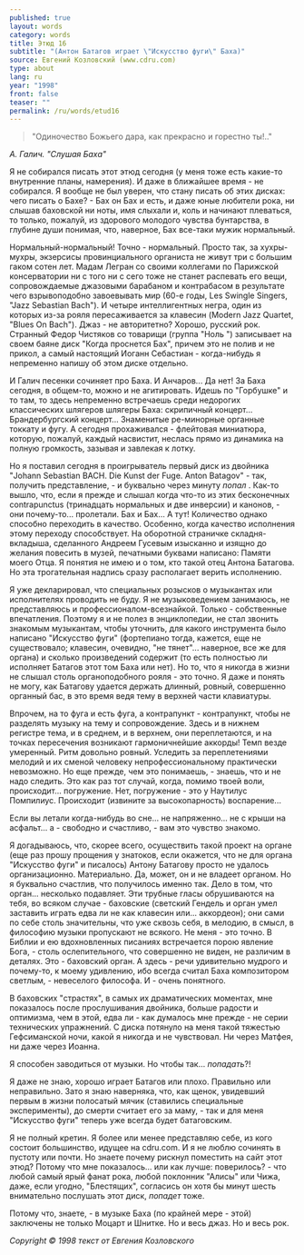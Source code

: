 ```yaml
---
published: true
layout: words
category: words
title: Этюд 16
subtitle: "(Антон Батагов играет \"Искусство фуги\" Баха)"
source: Евгений Козловский (www.cdru.com)
type: about
lang: ru
year: "1998"
front: false
teaser: ""
permalink: /ru/words/etud16
---
```


> "Одиночество Божьего дара, 
как прекрасно и горестно ты!.."

_А. Галич. "Слушая Баха"_

Я не собирался писать этот этюд сегодня (у меня тоже есть какие-то внутренние планы, намерения). И даже в ближайшее время - не собирался. Я вообще не был уверен, что стану писать об этих дисках: чего писать о Бахе? - Бах он Бах и есть, и даже юные любители рока, ни слышав баховской ни ноты, имя слыхали и, коль и начинают плеваться, то только, пожалуй, из здорового молодого чувства бунтарства, в глубине души понимая, что, наверное, Бах все-таки мужик нормальный.

Нормальный-нормальный! Точно - нормальный. Просто так, за хухры-мухры, экзерсисы провинциального органиста не живут три с большим гаком сотен лет. Мадам Легран со своими коллегами по Парижской консерватории ни с того ни с сего тоже не станет распевать его вещи, сопровождаемые джазовыми барабаном и контрабасом в результате чего взрывоподобно завоевывать мир (60-е годы, Les Swingle Singers, "Jazz Sebastian Bach"). И четыре интеллигентных негра, один из которых из-за рояля пересаживается за клавесин (Modern Jazz Quartet, "Blues On Bach"). Джаз - не авторитетно? Хорошо, русский рок. Странный Федор Чистяков со товарищи (группа "Ноль ") записывает на своем баяне диск "Когда проснется Бах", причем это не полив и не прикол, а самый настоящий Иоганн Себастиан - когда-нибудь я непременно напишу об этом диске отдельно.

И Галич песенки сочиняет про Баха. И Анчаров... Да нет! За Баха сегодня, в общем-то, можно и не агитировать. Идешь по "Горбушке" и то там, то здесь непременно встречаешь среди недорогих классических шлягеров шлягеры Баха: скрипичный концерт... Брандербургский концерт... Знаменитые ре-минорные органные токкату и фугу. А сегодня прохаживался - флейтовая миниатюра, которую, пожалуй, каждый насвистит, неслась прямо из динамика на полную громкость, зазывая и завлекая к лотку.

Но я поставил сегодня в проигрыватель первый диск из двойника "Johann Sebastian BACH. Die Kunst der Fuge. Anton Batagov" - так, получить представление, - и буквально через минуту _попал_ . Как-то вышло, что, если я прежде и слышал когда что-то из этих бесконечных contrapunctus (тринадцать нормальных и две инверсии) и канонов, - они почему-то... пролетали. Бах и Бах... А тут! Количество однако способно переходить в качество. Особенно, когда качество исполнения этому переходу способствует. На оборотной страничке складня-вкладыша, сделанного Андреем Гусевым изысканно и изящно до желания повесить в музей, печатными буквами написано: Памяти моего Отца. Я понятия не имею и о том, кто такой отец Антона Батагова. Но эта трогательная надпись сразу располагает верить исполнению.

Я уже декларировал, что специальных розысков о музыкантах или исполнителях проводить не буду. Я не музыковедением занимаюсь, не представляюсь и профессионалом-всезнайкой. Только - собственные впечатления. Поэтому я и не полез в энциклопедии, не стал звонить знакомым музыкантам, чтобы уточнить, для какого инструмента было написано "Искусство фуги" (фортепиано тогда, кажется, еще не существовало; клавесин, очевидно, "не тянет"... наверное, все же для органа) и сколько произведений содержит (то есть полностью ли исполняет Батагов этот том Баха или нет). Но то, что я никогда в жизни не слышал столь органоподобного рояля - это точно. Я даже и понять не могу, как Батагову удается держать длинный, ровный, совершенно органный бас, в это время ведя тему в верхней части клавиатуры.

Впрочем, на то фуга и есть фуга, а контрапункт - контрапункт, чтобы не разделять музыку на тему и сопровождение. Здесь и в нижнем регистре тема, и в среднем, и в верхнем, они переплетаются, и на точках пересечения возникают гармоничнейшие аккорды! Темп везде умеренный. Ритм довольно ровный. Уследить за переплетениями мелодий и их сменой человеку непрофессиональному практически невозможно. Но еще прежде, чем это понимаешь, - знаешь, что и не надо следить. Это как раз тот случай, когда, помимо твоей воли, происходит... погружение. Нет, погружение - это у Наутилус Помпилиус. Происходит (извините за высокопарность) воспарение...

Если вы летали когда-нибудь во сне... не напряженно... не с крыши на асфальт... а - свободно и счастливо, - вам это чувство знакомо.

Я догадываюсь, что, скорее всего, осуществить такой проект на органе (еще раз прошу прощения у знатоков, если окажется, что не для органа "Искусство фуги" и писалось) Антону Батагову просто не удалось организационно. Материально. Да, может, он и не владеет органом. Но я буквально счастлив, что получилось именно так. Дело в том, что орган... несколько подавляет. Эти трубные гласы обрушиваются на тебя, во всяком случае - баховские (светский Гендель и орган умел заставить играть едва ли не как клавесин или... аккордеон); они сами по себе столь значительны, что уже сквозь себя, в мелодию, в смысл, в философию музыки пропускают не всякого. Не меня - это точно. В Библии и ею вдохновленных писаниях встречается порою явление Бога, - столь ослепительного, что совершенно не виден, не различим в деталях. Это - баховский орган. А здесь - речи удивительно мудрого и почему-то, к моему удивлению, ибо всегда считал Баха композитором светлым, - невеселого философа. И - очень понятного.

В баховских "страстях", в самых их драматических моментах, мне показалось после прослушивания двойника, больше радости и оптимизма, чем в этой, едва ли - как думалось мне прежде - не серии технических упражнений. С диска потянуло на меня такой тяжестью Гефсиманской ночи, какой я никогда и не чувствовал. Ни через Матфея, ни даже через Иоанна.

Я способен заводиться от музыки. Но чтобы так... _попадать_?!

Я даже не знаю, хорошо играет Батагов или плохо. Правильно или неправильно. Зато я знаю наверняка, что, как щенок, увидевший первым в жизни полосатый мячик (ставились специальные эксперименты), до смерти считает его за маму, - так и для меня "Искусство фуги" теперь уже всегда будет батаговским.

Я не полный кретин. Я более или менее представляю себе, из кого состоит большинство, идущее на cdru.com. И я не люблю сочинять в пустоту или почти. Но знаете почему рискнул поместить на сайт этот этюд? Потому что мне показалось... или как лучше: поверилось? - что любой самый ярый фанат рока, любой поклонник "Алисы" или Чижа, даже, если угодно, "Блестящих", согласись он хотя бы минут шесть внимательно послушать этот диск, _попадет_ тоже.

Потому что, знаете, - в музыке Баха (по крайней мере - этой) заключены не только Моцарт и Шнитке. Но и весь джаз. Но и весь рок.

_Copyright © 1998 текст от Евгения Козловского_